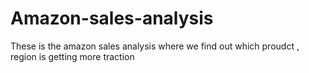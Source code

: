 # Amazon-sales-analysis
These is the amazon sales analysis where we find out which proudct , region is getting more traction
